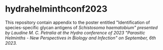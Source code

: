 # hydrahelminthconf2023
This repository contain appendix to the poster entitled "Identification of species-specific glycan antigens of <i>Schistosoma haematobium<i>" presented by Laudine M. C. Petralia at the Hydra conference of 2023 "Parasitic Helminths - New Perspectives in Biology and Infection" on September, 6th 2023.
